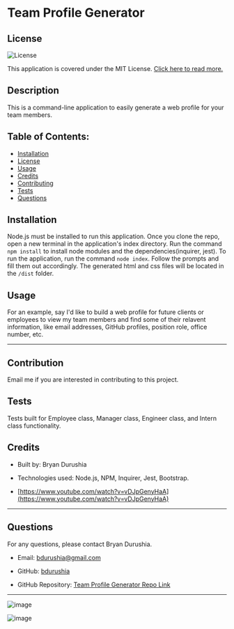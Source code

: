 # Team Profile Generator
  ## License
  ![License](https://img.shields.io/badge/license-MIT-green) 

 This application is covered under the MIT License. [Click here to read more.](https://choosealicense.com/licenses/mit/)

  ## Description
  This is a command-line application to easily generate a web profile for your team members.

  ## Table of Contents:
  - [Installation](#installation)
  - [License](#license)
  - [Usage](#usage)
  - [Credits](#credits)
  - [Contributing](#contribution)
  - [Tests](#tests)
  - [Questions](#questions)

  ## Installation
  Node.js must be installed to run this application. Once you clone the repo, open a new terminal in the application's index directory. Run the command `npm install` to install node modules and the dependencies(inquirer, jest). To run the application, run the command `node index`. Follow the prompts and fill them out accordingly. The generated html and css files will be located in the `/dist` folder.

  ## Usage
  For an example, say I'd like to build a web profile for future clients or employees to view my team members and find some of their relavent information, like email addresses, GitHub profiles, position role, office number, etc.

  ---

  ## Contribution
  Email me if you are interested in contributing to this project.

  ## Tests
  Tests built for Employee class, Manager class, Engineer class, and Intern class functionality.

  ## Credits
  - Built by: Bryan Durushia

  - Technologies used: Node.js, NPM, Inquirer, Jest, Bootstrap.

  - [https://www.youtube.com/watch?v=vDJpGenyHaA](https://www.youtube.com/watch?v=vDJpGenyHaA)

  ---

  ## Questions
  For any questions, please contact Bryan Durushia.

  * Email: [bdurushia@gmail.com](mailto:bdurushia@gmail.com)

  * GitHub: [bdurushia](https://github.com/bdurushia)

  * GitHub Repository: [Team Profile Generator Repo Link](https://github.com/bdurushia/team-profile-generator)
  
  ---

  ![image](https://user-images.githubusercontent.com/76260457/156973162-83d285c1-6fce-437a-b2a1-73108ec65cfc.png)
  
  ![image](https://user-images.githubusercontent.com/76260457/156973207-78b1fdac-4666-4c07-86b1-d0f868727be1.png)
